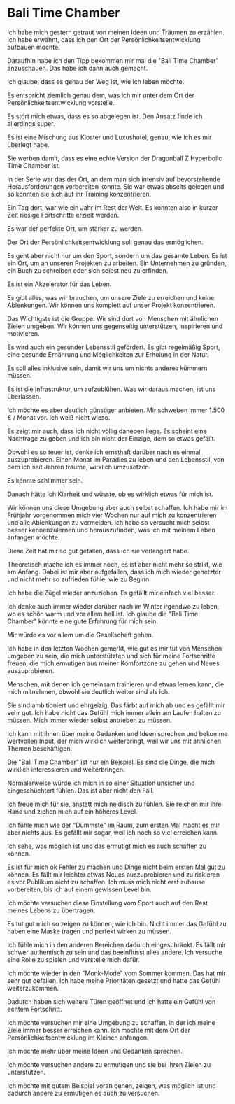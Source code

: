 # Bali Time Chamber

Ich habe mich gestern getraut von meinen Ideen und Träumen zu erzählen. Ich habe erwähnt, dass ich den Ort der Persönlichkeitsentwicklung aufbauen möchte. 

Daraufhin habe ich den Tipp bekommen mir mal die "Bali Time Chamber" anzuschauen. Das habe ich dann auch gemacht.

Ich glaube, dass es genau der Weg ist, wie ich leben möchte.

Es entspricht ziemlich genau dem, was ich mir unter dem Ort der Persönlichkeitsentwicklung vorstelle.

Es stört mich etwas, dass es so abgelegen ist. Den Ansatz finde ich allerdings super.

Es ist eine Mischung aus Kloster und Luxushotel, genau, wie ich es mir überlegt habe.

Sie werben damit, dass es eine echte Version der Dragonball Z Hyperbolic Time Chamber ist.

In der Serie war das der Ort, an dem man sich intensiv auf bevorstehende Herausforderungen vorbereiten konnte. Sie war etwas abseits gelegen und so konnten sie sich auf ihr Training konzentrieren.

Ein Tag dort, war wie ein Jahr im Rest der Welt. Es konnten also in kurzer Zeit riesige Fortschritte erzielt werden.

Es war der perfekte Ort, um stärker zu werden.

Der Ort der Persönlichkeitsentwicklung soll genau das ermöglichen. 

Es geht aber nicht nur um den Sport, sondern um das gesamte Leben. Es ist ein Ort, um an unseren Projekten zu arbeiten. Ein Unternehmen zu gründen, ein Buch zu schreiben oder sich selbst neu zu erfinden.

Es ist ein Akzelerator für das Leben.

Es gibt alles, was wir brauchen, um unsere Ziele zu erreichen und keine Ablenkungen. Wir können uns komplett auf unser Projekt konzentrieren.

Das Wichtigste ist die Gruppe. Wir sind dort von Menschen mit ähnlichen Zielen umgeben. Wir können uns gegenseitig unterstützen, inspirieren und motivieren.

Es wird auch ein gesunder Lebensstil gefördert. Es gibt regelmäßig Sport, eine gesunde Ernährung und Möglichkeiten zur Erholung in der Natur.

Es soll alles inklusive sein, damit wir uns um nichts anderes kümmern müssen.

Es ist die Infrastruktur, um aufzublühen. Was wir daraus machen, ist uns überlassen.

Ich möchte es aber deutlich günstiger anbieten. Mir schweben immer 1.500 € / Monat vor. Ich weiß nicht wieso.

Es zeigt mir auch, dass ich nicht völlig daneben liege. Es scheint eine Nachfrage zu geben und ich bin nicht der Einzige, dem so etwas gefällt. 

Obwohl es so teuer ist, denke ich ernsthaft darüber nach es einmal auszuprobieren. Einen Monat im Paradies zu leben und den Lebensstil, von dem ich seit Jahren träume, wirklich umzusetzen.

Es könnte schlimmer sein.

Danach hätte ich Klarheit und wüsste, ob es wirklich etwas für mich ist.

Wir können uns diese Umgebung aber auch selbst schaffen. Ich habe mir im Frühjahr vorgenommen mich vier Wochen nur auf mich zu konzentrieren und alle Ablenkungen zu vermeiden. Ich habe so versucht mich selbst besser kennenzulernen und herauszufinden, was ich mit meinem Leben anfangen möchte.

Diese Zeit hat mir so gut gefallen, dass ich sie verlängert habe.

Theoretisch mache ich es immer noch, es ist aber nicht mehr so strikt, wie am Anfang. Dabei ist mir aber aufgefallen, dass ich mich wieder gehetzter und nicht mehr so zufrieden fühle, wie zu Beginn.

Ich habe die Zügel wieder anzuziehen. Es gefällt mir einfach viel besser.

Ich denke auch immer wieder darüber nach im Winter irgendwo zu leben, wo es schön warm und vor allem hell ist. Ich glaube die "Bali Time Chamber" könnte eine gute Erfahrung für mich sein.

Mir würde es vor allem um die Gesellschaft gehen. 

Ich habe in den letzten Wochen gemerkt, wie gut es mir tut von Menschen umgeben zu sein, die mich unterstützten und sich für meine Fortschritte freuen, die mich ermutigen aus meiner Komfortzone zu gehen und Neues auszuprobieren. 

Menschen, mit denen ich gemeinsam trainieren und etwas lernen kann, die mich mitnehmen, obwohl sie deutlich weiter sind als ich.

Sie sind ambitioniert und ehrgeizig. Das färbt auf mich ab und es gefällt mir sehr gut. Ich habe nicht das Gefühl mich immer allein am Laufen halten zu müssen. Mich immer wieder selbst antrieben zu müssen.

Ich kann mit ihnen über meine Gedanken und Ideen sprechen und bekomme wertvollen Input, der mich wirklich weiterbringt, weil wir uns mit ähnlichen Themen beschäftigen.

Die "Bali Time Chamber" ist nur ein Beispiel. Es sind die Dinge, die mich wirklich interessieren und weiterbringen.

Normalerweise würde ich mich in so einer Situation unsicher und eingeschüchtert fühlen. Das ist aber nicht den Fall. 

Ich freue mich für sie, anstatt mich neidisch zu fühlen. Sie reichen mir ihre Hand und ziehen mich auf ein höheres Level.

Ich fühle mich wie der "Dümmste" im Raum, zum ersten Mal macht es mir aber nichts aus. Es gefällt mir sogar, weil ich noch so viel erreichen kann.

Ich sehe, was möglich ist und das ermutigt mich es auch schaffen zu können.

Es ist für mich ok Fehler zu machen und Dinge nicht beim ersten Mal gut zu können. Es fällt mir leichter etwas Neues auszuprobieren und zu riskieren es vor Publikum nicht zu schaffen. Ich muss mich nicht erst zuhause vorbereiten, bis ich auf einem gewissen Level bin.

Ich möchte versuchen diese Einstellung vom Sport auch auf den Rest meines Lebens zu übertragen.

Es tut gut mich so zeigen zu können, wie ich bin. Nicht immer das Gefühl zu haben eine Maske tragen und perfekt wirken zu müssen.

Ich fühle mich in den anderen Bereichen dadurch eingeschränkt. Es fällt mir schwer authentisch zu sein und das beeinflusst alles andere. Ich versuche eine Rolle zu spielen und verstelle mich dafür.

Ich möchte wieder in den "Monk-Mode" vom Sommer kommen. Das hat mir sehr gut gefallen. Ich habe meine Prioritäten gesetzt und hatte das Gefühl weiterzukommen.

Dadurch haben sich weitere Türen geöffnet und ich hatte ein Gefühl von echtem Fortschritt.

Ich möchte versuchen mir eine Umgebung zu schaffen, in der ich meine Ziele immer besser erreichen kann. Ich möchte mit dem Ort der Persönlichkeitsentwicklung im Kleinen anfangen.

Ich möchte mehr über meine Ideen und Gedanken sprechen.

Ich möchte versuchen andere zu ermutigen und sie bei ihren Zielen zu unterstützen.

Ich möchte mit gutem Beispiel voran gehen, zeigen, was möglich ist und dadurch andere zu ermutigen es auch zu versuchen.